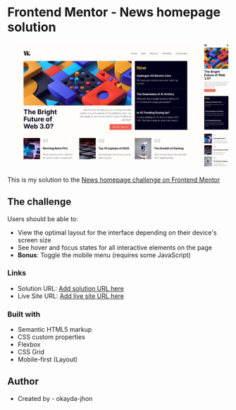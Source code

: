 # Frontend Mentor - News homepage solution

![](./screenshot.jpg)

This is my solution to the [News homepage challenge on Frontend Mentor](https://www.frontendmentor.io/challenges/news-homepage-H6SWTa1MFl)

## The challenge

Users should be able to:

- View the optimal layout for the interface depending on their device's screen size
- See hover and focus states for all interactive elements on the page
- **Bonus**: Toggle the mobile menu (requires some JavaScript)

### Links

- Solution URL: [Add solution URL here](https://www.frontendmentor.io/challenges/news-homepage-H6SWTa1MFl)
- Live Site URL: [Add live site URL here](https://app.netlify.com/sites/jhon-okayda-news-homepage/settings/general)

### Built with

- Semantic HTML5 markup
- CSS custom properties
- Flexbox
- CSS Grid
- Mobile-first (Layout)

## Author

- Created by - okayda-jhon
